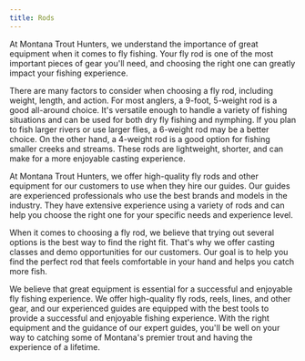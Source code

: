 ```yaml
---
title: Rods
---
```


At Montana Trout Hunters, we understand the importance of great equipment when it comes to fly fishing. Your fly rod is one of the most important pieces of gear you'll need, and choosing the right one can greatly impact your fishing experience.

There are many factors to consider when choosing a fly rod, including weight, length, and action. For most anglers, a 9-foot, 5-weight rod is a good all-around choice. It's versatile enough to handle a variety of fishing situations and can be used for both dry fly fishing and nymphing. If you plan to fish larger rivers or use larger flies, a 6-weight rod may be a better choice. On the other hand, a 4-weight rod is a good option for fishing smaller creeks and streams. These rods are lightweight, shorter, and can make for a more enjoyable casting experience.

At Montana Trout Hunters, we offer high-quality fly rods and other equipment for our customers to use when they hire our guides. Our guides are experienced professionals who use the best brands and models in the industry. They have extensive experience using a variety of rods and can help you choose the right one for your specific needs and experience level.

When it comes to choosing a fly rod, we believe that trying out several options is the best way to find the right fit. That's why we offer casting classes and demo opportunities for our customers. Our goal is to help you find the perfect rod that feels comfortable in your hand and helps you catch more fish.

We believe that great equipment is essential for a successful and enjoyable fly fishing experience. We offer high-quality fly rods, reels, lines, and other gear, and our experienced guides are equipped with the best tools to provide a successful and enjoyable fishing experience. With the right equipment and the guidance of our expert guides, you'll be well on your way to catching some of Montana's premier trout and having the experience of a lifetime.
